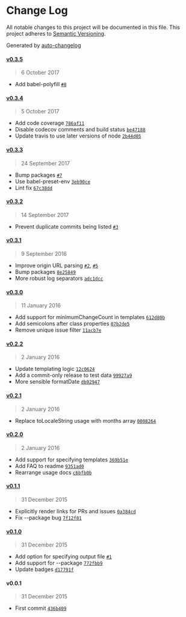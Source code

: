 # Change Log
All notable changes to this project will be documented in this file. This project adheres to [Semantic Versioning](http://semver.org/).

Generated by [auto-changelog](https://github.com/CookPete/auto-changelog)


#### [v0.3.5](https://github.com/CookPete/auto-changelog/compare/v0.3.4...v0.3.5)
> 6 October 2017

* Add babel-polyfill [`#8`](https://github.com/CookPete/auto-changelog/issues/8)


#### [v0.3.4](https://github.com/CookPete/auto-changelog/compare/v0.3.3...v0.3.4)
> 5 October 2017

* Add code coverage [`786af11`](https://github.com/CookPete/auto-changelog/commit/786af11c841fe158fbb8eb3d6a0e2c0ee8b1a93a)
* Disable codecov comments and build status [`be47188`](https://github.com/CookPete/auto-changelog/commit/be4718822db4e273538185cb6e0c961abe9929da)
* Update travis to use later versions of node [`2b44d05`](https://github.com/CookPete/auto-changelog/commit/2b44d053af217f5b3b35a7a1b58810e146e045f6)


#### [v0.3.3](https://github.com/CookPete/auto-changelog/compare/v0.3.2...v0.3.3)
> 24 September 2017

* Bump packages [`#7`](https://github.com/CookPete/auto-changelog/issues/7)
* Use babel-preset-env [`3eb90ce`](https://github.com/CookPete/auto-changelog/commit/3eb90ce74791fa803e3013aab12d0ff3cecc403b)
* Lint fix [`67c38dd`](https://github.com/CookPete/auto-changelog/commit/67c38ddf70b7420de0a9bae061efe858e879e0b7)


#### [v0.3.2](https://github.com/CookPete/auto-changelog/compare/v0.3.1...v0.3.2)
> 14 September 2017

* Prevent duplicate commits being listed [`#3`](https://github.com/CookPete/auto-changelog/issues/3)


#### [v0.3.1](https://github.com/CookPete/auto-changelog/compare/v0.3.0...v0.3.1)
> 9 September 2016

* Improve origin URL parsing [`#2`](https://github.com/CookPete/auto-changelog/issues/2), [`#5`](https://github.com/CookPete/auto-changelog/issues/5)
* Bump packages [`8e25849`](https://github.com/CookPete/auto-changelog/commit/8e258493826b744539fbcc2a97ee51026d404ecb)
* More robust log separators [`adc1dcc`](https://github.com/CookPete/auto-changelog/commit/adc1dccb744335ed1b0cb52a32f23605f92bbe97)


#### [v0.3.0](https://github.com/CookPete/auto-changelog/compare/v0.2.2...v0.3.0)
> 11 January 2016

* Add support for minimumChangeCount in templates [`612d80b`](https://github.com/CookPete/auto-changelog/commit/612d80b02cabbc2faeddd39c57bd086661932aef)
* Add semicolons after class properties [`07b2de5`](https://github.com/CookPete/auto-changelog/commit/07b2de5131f4354565b2ba94a5fc181a1448b5c2)
* Remove unique issue filter [`11acb7e`](https://github.com/CookPete/auto-changelog/commit/11acb7e4a9f2782a95e0932917828646103bd85a)


#### [v0.2.2](https://github.com/CookPete/auto-changelog/compare/v0.2.1...v0.2.2)
> 2 January 2016

* Update templating logic [`12c0624`](https://github.com/CookPete/auto-changelog/commit/12c0624e7e419a70bd5f3b403d7e0bd8f23ec617)
* Add a commit-only release to test data [`99927a9`](https://github.com/CookPete/auto-changelog/commit/99927a9b2126e656f70964f303a477aa4a5f811b)
* More sensible formatDate [`db92947`](https://github.com/CookPete/auto-changelog/commit/db92947e6129cc20cd7777b7ed90b2bd547918c0)


#### [v0.2.1](https://github.com/CookPete/auto-changelog/compare/v0.2.0...v0.2.1)
> 2 January 2016

* Replace toLocaleString usage with months array [`0008264`](https://github.com/CookPete/auto-changelog/commit/0008264bcabddf8d2b6b19fde7aa41b0de7a5b77)


#### [v0.2.0](https://github.com/CookPete/auto-changelog/compare/v0.1.1...v0.2.0)
> 2 January 2016

* Add support for specifying templates [`369b51e`](https://github.com/CookPete/auto-changelog/commit/369b51e9ff05bccba19cd09d9d519bca579bf972)
* Add FAQ to readme [`9351ad0`](https://github.com/CookPete/auto-changelog/commit/9351ad0b5f6e7f59e1b51b1c7ea1a3e7720dfbbc)
* Rearrange usage docs [`c6bfb0b`](https://github.com/CookPete/auto-changelog/commit/c6bfb0be0b429ce7f9697eb1097ec3e2288aff74)


#### [v0.1.1](https://github.com/CookPete/auto-changelog/compare/v0.1.0...v0.1.1)
> 31 December 2015

* Explicitly render links for PRs and issues [`0a384cd`](https://github.com/CookPete/auto-changelog/commit/0a384cdeb3e9c3641fc3f655b0d9aeff58f8ebd3)
* Fix --package bug [`7f12f81`](https://github.com/CookPete/auto-changelog/commit/7f12f81f06441af4c74508ccc673e7052dec8d18)


#### [v0.1.0](https://github.com/CookPete/auto-changelog/compare/v0.0.1...v0.1.0)
> 31 December 2015

* Add option for specifying output file [`#1`](https://github.com/CookPete/auto-changelog/issues/1)
* Add support for --package [`772fbb9`](https://github.com/CookPete/auto-changelog/commit/772fbb988f41d893bccd88417a2b5992543bc936)
* Update badges [`d17791f`](https://github.com/CookPete/auto-changelog/commit/d17791f478b7fc4a48877b5c79a1ce857223553a)


#### v0.0.1
> 31 December 2015

* First commit [`436b409`](https://github.com/CookPete/auto-changelog/commit/436b409bb6b3f853d14e2eda6ca1d87f78d00a14)
